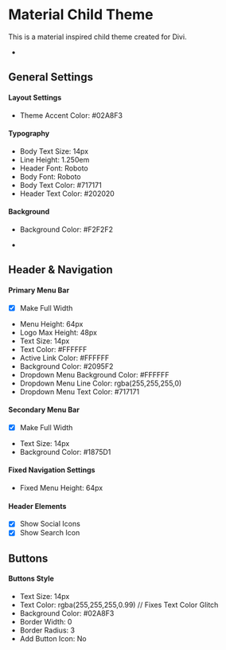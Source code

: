 # Material Child Theme
This is a material inspired child theme created for Divi.

-


## General Settings

#### Layout Settings
- Theme Accent Color: #02A8F3

#### Typography
- Body Text Size: 14px
- Line Height: 1.250em
- Header Font: Roboto
- Body Font: Roboto
- Body Text Color: #717171
- Header Text Color: #202020

#### Background
- Background Color: #F2F2F2

-

## Header & Navigation

#### Primary Menu Bar
- [x] Make Full Width
- Menu Height: 64px
- Logo Max Height: 48px
- Text Size: 14px
- Text Color: #FFFFFF
- Active Link Color: #FFFFFF
- Background Color: #2095F2
- Dropdown Menu Background Color: #FFFFFF
- Dropdown Menu Line Color: rgba(255,255,255,0)
- Dropdown Menu Text Color: #717171

#### Secondary Menu Bar
- [x] Make Full Width
- Text Size: 14px
- Background Color: #1875D1

#### Fixed Navigation Settings
- Fixed Menu Height: 64px

#### Header Elements
- [x] Show Social Icons
- [x] Show Search Icon

## Buttons

#### Buttons Style
- Text Size: 14px
- Text Color: rgba(255,255,255,0.99) // Fixes Text Color Glitch
- Background Color: #02A8F3
- Border Width: 0
- Border Radius: 3
- Add Button Icon: No